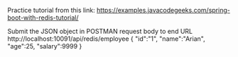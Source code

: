 Practice tutorial from this link: https://examples.javacodegeeks.com/spring-boot-with-redis-tutorial/


Submit the JSON object in POSTMAN request body to end URL http://localhost:10091/api/redis/employee
{
    "id":"1",
    "name":"Arian",
    "age":25,
    "salary":9999
}
